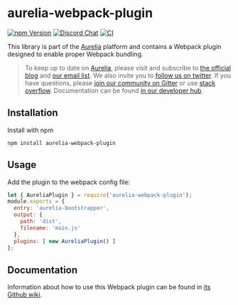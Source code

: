 # aurelia-webpack-plugin

[![npm Version](https://img.shields.io/npm/v/aurelia-webpack-plugin.svg)](https://www.npmjs.com/package/aurelia-webpack-plugin)
[![Discord Chat](https://img.shields.io/discord/448698263508615178.svg)](https://discord.gg/RBtyM6u)
[![CI](https://github.com/aurelia/webpack-plugin/actions/workflows/action.yml/badge.svg)](https://github.com/aurelia/webpack-plugin/actions/workflows/action.yml)

This library is part of the [Aurelia](http://www.aurelia.io/) platform and contains a Webpack plugin designed to enable proper Webpack bundling.

> To keep up to date on [Aurelia](http://www.aurelia.io/), please visit and subscribe to [the official blog](http://blog.aurelia.io/) and [our email list](http://eepurl.com/ces50j). We also invite you to [follow us on twitter](https://twitter.com/aureliaeffect). If you have questions, please [join our community on Gitter](https://gitter.im/aurelia/discuss) or use [stack overflow](http://stackoverflow.com/search?q=aurelia). Documentation can be found [in our developer hub](http://aurelia.io/docs).

## Installation

Install with npm

```
npm install aurelia-webpack-plugin
```

## Usage

Add the plugin to the webpack config file:

```javascript
let { AureliaPlugin } = require('aurelia-webpack-plugin');
module.exports = {
  entry: 'aurelia-bootstrapper',
  output: {
    path: 'dist',
    filename: 'main.js'
  },
  plugins: [ new AureliaPlugin() ]
};
```

## Documentation

Information about how to use this Webpack plugin can be found in [its Github wiki](https://github.com/aurelia/webpack-plugin/wiki).
